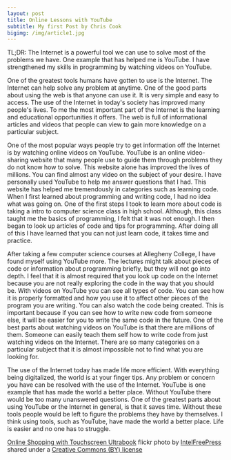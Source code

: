 ```yaml
---
layout: post
title: Online Lessons with YouTube
subtitle: My first Post by Chris Cook
bigimg: /img/article1.jpg
---
```

TL;DR: The Internet is a powerful tool we can use to solve most of the problems we have. One example that has helped me is YouTube. I have strengthened my skills in programming by watching videos on YouTube.

One of the greatest tools humans have gotten to use is the Internet. The Internet can help solve any problem at anytime. One of the good parts about using the web is that anyone can use it. It is very simple and easy to access. The use of the Internet in today's society has improved many people's lives. To me the most important part of the Internet is the learning and educational opportunities it offers. The web is full of informational articles and videos that people can view to gain more knowledge on a particular subject.

One of the most popular ways people try to get information off the Internet is by watching online videos on YouTube. YouTube is an online video-sharing website that many people use to guide them through problems they do not know how to solve. This website alone has improved the lives of millions. You can find almost any video on the subject of your desire. I have personally used YouTube to help me answer questions that I had. This website has helped me tremendously in categories such as learning code. When I first learned about programming and writing code, I had no idea what was going on. One of the first steps I took to learn more about code is taking a intro to computer science class in high school. Although, this class taught me the basics of programming, I felt that it was not enough. I then began to look up articles of code and tips for programming. After doing all of this I have learned that you can not just learn code, it takes time and practice.

After taking a few computer science courses at Allegheny College, I have found myself using YouTube more. The lectures might talk about pieces of code or information about programming briefly, but they will not go into depth. I feel that it is almost required that you look up code on the Internet because you are not really exploring the code in the way that you should be. With videos on YouTube you can see all types of code. You can see how it is properly formatted and how you use it to affect other pieces of the program you are writing. You can also watch the code being created. This is important because if you can see how to write new code from someone else, it will be easier for you to write the same code in the future. One of the best parts about watching videos on YouTube is that there are millions of them. Someone can easily teach them self how to write code from just watching videos on the Internet. There are so many categories on a particular subject that it is almost impossible not to find what you are looking for.

The use of the Internet today has made life more efficient. With everything being digitalized, the world is at your finger tips. Any problem or concern you have can be resolved with the use of the Internet. YouTube is one example that has made the world a better place. Without YouTube there would be too many unanswered questions. One of the greatest parts about using YouTube or the Internet in general, is that it saves time. Without these tools people would be left to figure the problems they have by themselves. I think using tools, such as YouTube, have made the world a better place. Life is easier and no one has to struggle.





<a title="Online Shopping with Touchscreen Ultrabook" href="https://flickr.com/photos/intelfreepress/6983545613">Online Shopping with Touchscreen Ultrabook</a> flickr photo by <a href="https://flickr.com/people/intelfreepress">IntelFreePress</a> shared under a <a href="https://creativecommons.org/licenses/by/2.0/">Creative Commons (BY) license</a> </small>
